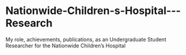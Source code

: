 # Nationwide-Children-s-Hospital---Research
My role, achievements, publications, as an Undergraduate Student Researcher for the Nationwide Children’s Hospital
